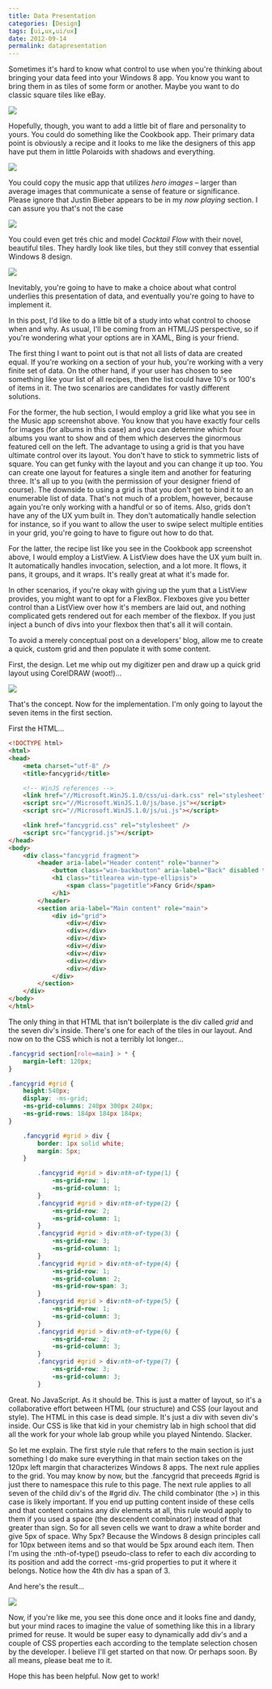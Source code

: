 ```yaml
---
title: Data Presentation
categories: [Design]
tags: [ui,ux,ui/ux]
date: 2012-09-14
permalink: datapresentation
---
```


Sometimes it&#39;s hard to know what control to use when you&#39;re thinking about bringing your data feed into your Windows 8 app. You know you want to bring them in as tiles of some form or another. Maybe you want to do classic square tiles like eBay.

![](/files/datapresentation_01.png)

Hopefully, though, you want to add a little bit of flare and personality to yours. You could do something like the Cookbook app. Their primary data point is obviously a recipe and it looks to me like the designers of this app have put them in little Polaroids with shadows and everything.

![](/files/datapresentation_02.png)

You could copy the music app that utilizes _hero images_ &ndash; larger than average images that communicate a sense of feature or significance. <disclaimer>Please ignore that Justin Bieber appears to be in my _now playing_ section. I can assure you that&#39;s not the case</disclaimer>

![](/files/datapresentation_03.png)

You could even get tr&eacute;s chic and model _Cocktail Flow_ with their novel, beautiful tiles. They hardly look like tiles, but they still convey that essential Windows 8 design.

![](/files/datapresentation_04.png)

Inevitably, you&#39;re going to have to make a choice about what control underlies this presentation of data, and eventually you&#39;re going to have to implement it.

In this post, I&#39;d like to do a little bit of a study into what control to choose when and why. As usual, I&#39;ll be coming from an HTML/JS perspective, so if you&#39;re wondering what your options are in XAML, Bing is your friend.

The first thing I want to point out is that not all lists of data are created equal. If you&#39;re working on a section of your hub, you&#39;re working with a very finite set of data. On the other hand, if your user has chosen to see something like your list of all recipes, then the list could have 10&#39;s or 100&#39;s of items in it. The two scenarios are candidates for vastly different solutions.

For the former, the hub section, I would employ a grid like what you see in the Music app screenshot above. You know that you have exactly four cells for images (for albums in this case) and you can determine which four albums you want to show and of them which deserves the ginormous featured cell on the left. The advantage to using a grid is that you have ultimate control over its layout. You don&#39;t have to stick to symmetric lists of square. You can get funky with the layout and you can change it up too. You can create one layout for features a single item and another for featuring three. It&#39;s all up to you (with the permission of your designer friend of course). The downside to using a grid is that you don&#39;t get to bind it to an enumerable list of data. That&#39;s not much of a problem, however, because again you&#39;re only working with a handful or so of items. Also, grids don&#39;t have any of the UX yum built in. They don&#39;t automatically handle selection for instance, so if you want to allow the user to swipe select multiple entities in your grid, you&#39;re going to have to figure out how to do that.

For the latter, the recipe list like you see in the Cookbook app screenshot above, I would employ a ListView. A ListView does have the UX yum built in. It automatically handles invocation, selection, and a lot more. It flows, it pans, it groups, and it wraps. It&#39;s really great at what it&#39;s made for.

In other scenarios, if you&#39;re okay with giving up the yum that a ListView provides, you might want to opt for a FlexBox. Flexboxes give you better control than a ListView over how it&#39;s members are laid out, and nothing complicated gets rendered out for each member of the flexbox. If you just inject a bunch of divs into your flexbox then that&#39;s all it will contain.

To avoid a merely conceptual post on a developers&#39; blog, allow me to create a quick, custom grid and then populate it with some content.

First, the design. Let me whip out my digitizer pen and draw up a quick grid layout using CorelDRAW (woot!)...

![](/files/datapresentation_05.png)

That&#39;s the concept. Now for the implementation. I&#39;m only going to layout the seven items in the first section.

First the HTML...

``` html
<!DOCTYPE html>
<html>
<head>
    <meta charset="utf-8" />
    <title>fancygrid</title>

    <!-- WinJS references -->
    <link href="//Microsoft.WinJS.1.0/css/ui-dark.css" rel="stylesheet" />
    <script src="//Microsoft.WinJS.1.0/js/base.js"></script>
    <script src="//Microsoft.WinJS.1.0/js/ui.js"></script>

    <link href="fancygrid.css" rel="stylesheet" />
    <script src="fancygrid.js"></script>
</head>
<body>
    <div class="fancygrid fragment">
        <header aria-label="Header content" role="banner">
            <button class="win-backbutton" aria-label="Back" disabled type="button"></button>
            <h1 class="titlearea win-type-ellipsis">
                <span class="pagetitle">Fancy Grid</span>
            </h1>
        </header>
        <section aria-label="Main content" role="main">
            <div id="grid">
                <div></div>
                <div></div>
                <div></div>
                <div></div>
                <div></div>
                <div></div>
                <div></div>
            </div>
        </section>
    </div>
</body>
</html>
```
The only thing in that HTML that isn&#39;t boilerplate is the div called _grid_ and the seven div&#39;s inside. There&#39;s one for each of the tiles in our layout. And now on to the CSS which is not a terribly lot longer...

``` css
.fancygrid section[role=main] > * {
    margin-left: 120px;
}

.fancygrid #grid {
    height:540px;
    display: -ms-grid;
    -ms-grid-columns: 240px 300px 240px;
    -ms-grid-rows: 184px 184px 184px;
}

    .fancygrid #grid > div {
        border: 1px solid white;
        margin: 5px;
    }

        .fancygrid #grid > div:nth-of-type(1) {
            -ms-grid-row: 1;
            -ms-grid-column: 1;
        }
        .fancygrid #grid > div:nth-of-type(2) {
            -ms-grid-row: 2;
            -ms-grid-column: 1;
        }
        .fancygrid #grid > div:nth-of-type(3) {
            -ms-grid-row: 3;
            -ms-grid-column: 1;
        }
        .fancygrid #grid > div:nth-of-type(4) {
            -ms-grid-row: 1;
            -ms-grid-column: 2;
            -ms-grid-row-span: 3;
        }
        .fancygrid #grid > div:nth-of-type(5) {
            -ms-grid-row: 1;
            -ms-grid-column: 3;
        }
        .fancygrid #grid > div:nth-of-type(6) {
            -ms-grid-row: 2;
            -ms-grid-column: 3;
        }
        .fancygrid #grid > div:nth-of-type(7) {
            -ms-grid-row: 3;
            -ms-grid-column: 3;
        }
```

Great. No JavaScript. As it should be. This is just a matter of layout, so it&#39;s a collaborative effort between HTML (our structure) and CSS (our layout and style). The HTML in this case is dead simple. It&#39;s just a div with seven div&#39;s inside. Our CSS is like that kid in your chemistry lab in high school that did all the work for your whole lab group while you played Nintendo. Slacker.

So let me explain. The first style rule that refers to the main section is just something I do make sure everything in that main section takes on the 120px left margin that characterizes Windows 8 apps. The next rule applies to the grid. You may know by now, but the .fancygrid that preceeds #grid is just there to namespace this rule to this page. The next rule applies to all seven of the child div&#39;s of the #grid div. The child combinator (the >) in this case is likely important. If you end up putting content inside of these cells and that content contains any div elements at all, this rule would apply to them if you used a space (the descendent combinator) instead of that greater than sign. So for all seven cells we want to draw a white border and give 5px of space. Why 5px? Because the Windows 8 design principles call for 10px between items and so that would be 5px around each item. Then I&#39;m using the :nth-of-type() pseudo-class to refer to each div according to its position and add the correct -ms-grid properties to put it where it belongs. Notice how the 4th div has a span of 3.

And here&#39;s the result...

![](/files/datapresentation_06.png)

Now, if you&#39;re like me, you see this done once and it looks fine and dandy, but your mind races to imagine the value of something like this in a library primed for reuse. It would be super easy to dynamically add div&#39;s and a couple of CSS properties each according to the template selection chosen by the developer. I believe I&#39;ll get started on that now. Or perhaps soon. By all means, please beat me to it.

Hope this has been helpful. Now get to work!